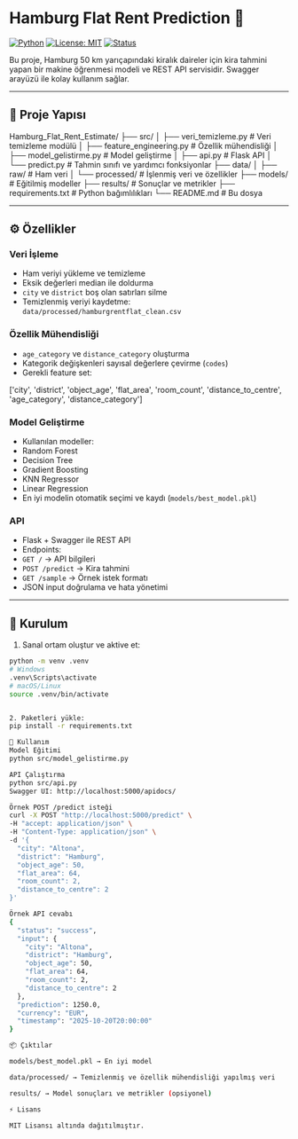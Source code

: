 # Hamburg Flat Rent Prediction 🚀

[![Python](https://img.shields.io/badge/python-3.12-blue)](https://www.python.org/)
[![License: MIT](https://img.shields.io/badge/License-MIT-green)](LICENSE)
[![Status](https://img.shields.io/badge/status-beta-yellow)]()

Bu proje, Hamburg 50 km yarıçapındaki kiralık daireler için kira tahmini yapan bir makine öğrenmesi modeli ve REST API servisidir. Swagger arayüzü ile kolay kullanım sağlar.

---

## 📂 Proje Yapısı

Hamburg_Flat_Rent_Estimate/
├── src/
│ ├── veri_temizleme.py # Veri temizleme modülü
│ ├── feature_engineering.py # Özellik mühendisliği
│ ├── model_gelistirme.py # Model geliştirme
│ ├── api.py # Flask API
│ └── predict.py # Tahmin sınıfı ve yardımcı fonksiyonlar
├── data/
│ ├── raw/ # Ham veri
│ └── processed/ # İşlenmiş veri ve özellikler
├── models/ # Eğitilmiş modeller
├── results/ # Sonuçlar ve metrikler
├── requirements.txt # Python bağımlılıkları
└── README.md # Bu dosya


---

## ⚙️ Özellikler

### Veri İşleme
- Ham veriyi yükleme ve temizleme
- Eksik değerleri median ile doldurma
- `city` ve `district` boş olan satırları silme
- Temizlenmiş veriyi kaydetme: `data/processed/hamburgrentflat_clean.csv`

### Özellik Mühendisliği
- `age_category` ve `distance_category` oluşturma
- Kategorik değişkenleri sayısal değerlere çevirme (`codes`)
- Gerekli feature set: 

['city', 'district', 'object_age', 'flat_area', 'room_count',
'distance_to_centre', 'age_category', 'distance_category']


### Model Geliştirme
- Kullanılan modeller:
- Random Forest
- Decision Tree
- Gradient Boosting
- KNN Regressor
- Linear Regression
- En iyi modelin otomatik seçimi ve kaydı (`models/best_model.pkl`)

### API
- Flask + Swagger ile REST API
- Endpoints:
- `GET /` → API bilgileri
- `POST /predict` → Kira tahmini
- `GET /sample` → Örnek istek formatı
- JSON input doğrulama ve hata yönetimi

---

## 🚀 Kurulum

1. Sanal ortam oluştur ve aktive et:

```bash
python -m venv .venv
# Windows
.venv\Scripts\activate
# macOS/Linux
source .venv/bin/activate


2. Paketleri yükle:
pip install -r requirements.txt

🏃 Kullanım
Model Eğitimi
python src/model_gelistirme.py

API Çalıştırma
python src/api.py
Swagger UI: http://localhost:5000/apidocs/

Örnek POST /predict isteği
curl -X POST "http://localhost:5000/predict" \
-H "accept: application/json" \
-H "Content-Type: application/json" \
-d '{
  "city": "Altona",
  "district": "Hamburg",
  "object_age": 50,
  "flat_area": 64,
  "room_count": 2,
  "distance_to_centre": 2
}'

Örnek API cevabı
{
  "status": "success",
  "input": {
    "city": "Altona",
    "district": "Hamburg",
    "object_age": 50,
    "flat_area": 64,
    "room_count": 2,
    "distance_to_centre": 2
  },
  "prediction": 1250.0,
  "currency": "EUR",
  "timestamp": "2025-10-20T20:00:00"
}

📦 Çıktılar

models/best_model.pkl → En iyi model

data/processed/ → Temizlenmiş ve özellik mühendisliği yapılmış veri

results/ → Model sonuçları ve metrikler (opsiyonel)

⚡ Lisans

MIT Lisansı altında dağıtılmıştır.